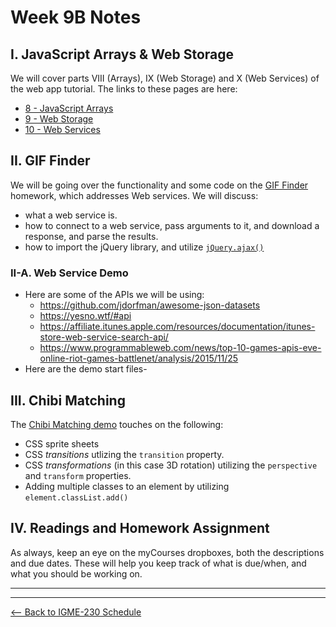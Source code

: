 # Week 9B Notes

## I. JavaScript Arrays & Web Storage
We will cover parts VIII (Arrays), IX (Web Storage) and X (Web Services) of the web app tutorial. The links to these pages are here:

- [8 - JavaScript Arrays](../notes/web-apps-8.md)
- [9 - Web Storage](../notes/web-apps-9.md)
- [10 - Web Services](../notes/web-apps-10.md)

## II. GIF Finder
We will be going over the functionality and some code on the [GIF Finder](../notes/HW-gif-finder.md) homework, which addresses Web services. We will discuss:

- what a web service is.
- how to connect to a web service, pass arguments to it, and download a response, and parse the results.
- how to import the jQuery library, and utilize [`jQuery.ajax()`](http://api.jquery.com/jquery.ajax/)

### II-A. Web Service Demo
- Here are some of the APIs we will be using:
    - https://github.com/jdorfman/awesome-json-datasets
    - https://yesno.wtf/#api
    - https://affiliate.itunes.apple.com/resources/documentation/itunes-store-web-service-search-api/
    - https://www.programmableweb.com/news/top-10-games-apis-eve-online-riot-games-battlenet/analysis/2015/11/25
- Here are the demo start files- 

## III. Chibi Matching
The [Chibi Matching demo](../notes/HW-chibi-matching.md) touches on the following:

- CSS sprite sheets
- CSS *transitions* utlizing the `transition` property.
- CSS *transformations* (in this case 3D rotation) utilizing the `perspective` and `transform` properties.
- Adding multiple classes to an element by utilizing `element.classList.add()`

## IV. Readings and Homework Assignment
As always, keep an eye on the myCourses dropboxes, both the descriptions and due dates. These will help you keep track of what is due/when, and what you should be working on.

<hr><hr>

[<-- Back to IGME-230 Schedule](../schedule.md)
